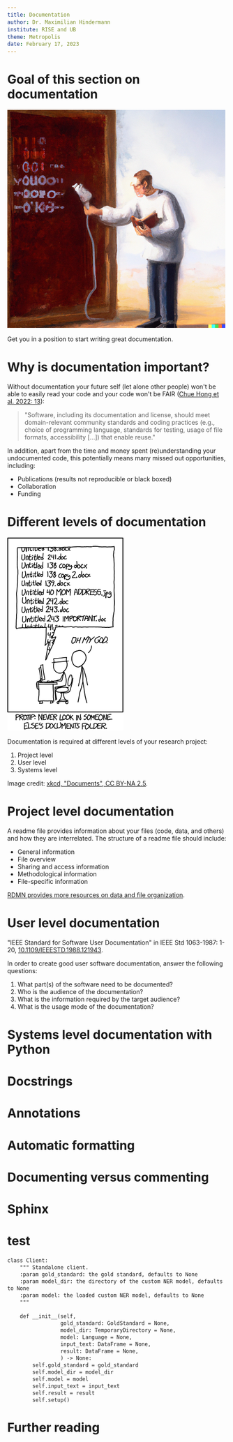 ```yaml
---
title: Documentation
author: Dr. Maximilian Hindermann
institute: RISE and UB
theme: Metropolis
date: February 17, 2023
---
```


# Goal of this section on documentation

![](images/title_image.png "'An oil painting of a programmer cleaning code' by Maximilian Hindermann and DALLE-2")

Get you in a position to start writing great documentation.

# Why is documentation important?

Without documentation your future self (let alone other people) won't be able to easily read your code and your code won't be FAIR ([Chue Hong et al. 2022: 13](https://doi.org/10.15497/RDA00068)): 

> "Software, including its documentation and license, should meet domain-relevant community
standards and coding practices (e.g., choice of programming language, standards for testing,
usage of file formats, accessibility [...]) that
enable reuse."

In addition, apart from the time and money spent (re)understanding your undocumented code, this potentially means many missed out opportunities, including:

- Publications (results not reproducible or black boxed)
- Collaboration
- Funding

# Different levels of documentation

![](images/documents.png "xkcd, 'Documents', CC BY-NA 2.5")

Documentation is required at different levels of your research project:

1. Project level
2. User level
3. Systems level

Image credit: [xkcd, "Documents", CC BY-NA 2.5](https://xkcd.com/1459/).

# Project level documentation

A readme file provides information about your files (code, data, and others) and how they are interrelated. The structure of a readme file should include:

- General information
- File overview
- Sharing and access information
- Methodological information
- File-specific information

[RDMN provides more resources on data and file organization](https://researchdata.unibas.ch/en/planning/data-organisation/).

# User level documentation

"IEEE Standard for Software User Documentation" in IEEE Std 1063-1987: 1-20, [10.1109/IEEESTD.1988.121943](10.1109/IEEESTD.1988.121943).

In order to create good user software documentation, answer the following questions:

1. What part(s) of the software need to be documented?
2. Who is the audience of the documentation? 
3. What is the information required by the target audience?
4. What is the usage mode of the documentation?

# Systems level documentation with Python

# Docstrings

# Annotations

# Automatic formatting

# Documenting versus commenting

# Sphinx

# test

```
class Client:
    """ Standalone client.
    :param gold_standard: the gold standard, defaults to None
    :param model_dir: the directory of the custom NER model, defaults to None
    :param model: the loaded custom NER model, defaults to None
    """

    def __init__(self,
                 gold_standard: GoldStandard = None,
                 model_dir: TemporaryDirectory = None,
                 model: Language = None,
                 input_text: DataFrame = None,
                 result: DataFrame = None,
                 ) -> None:
        self.gold_standard = gold_standard
        self.model_dir = model_dir
        self.model = model
        self.input_text = input_text
        self.result = result
        self.setup()
```

# Further reading


